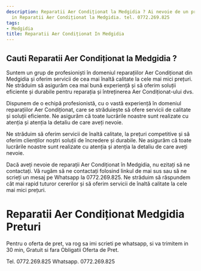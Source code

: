 ```yaml
---
description: Reparatii Aer Condiționat la Medgidia ? Ai nevoie de un profesionist
  in Reparatii Aer Condiționat la Medgidia. tel. 0772.269.825
tags:
- Medgidia
title: Reparatii Aer Condiționat In Medgidia
---
```



## Cauti Reparatii Aer Condiționat la Medgidia ?

Suntem un grup de profesioniști în domeniul reparațiilor Aer Condiționat din Medgidia și oferim servicii de cea mai înaltă calitate la cele mai mici prețuri. Ne străduim să asigurăm cea mai bună experiență și să oferim soluții eficiente și durabile pentru reparația și întreținerea Aer Condiționat-ului dvs.

Dispunem de o echipă profesionistă, cu o vastă experiență în domeniul reparațiilor Aer Condiționat, care se străduiește să ofere servicii de calitate și soluții eficiente. Ne asigurăm că toate lucrările noastre sunt realizate cu atenția și atenția la detaliu de care aveți nevoie.

Ne străduim să oferim servicii de înaltă calitate, la prețuri competitive și să oferim clienților noștri soluții de încredere și durabile. Ne asigurăm că toate lucrările noastre sunt realizate cu atenția și atenția la detaliu de care aveți nevoie.

Dacă aveți nevoie de reparații Aer Condiționat în Medgidia, nu ezitați să ne contactați. Vă rugăm să ne contactați folosind linkul de mai sus sau să ne scrieți un mesaj pe Whatsapp la 0772.269.825. Ne străduim să răspundem cât mai rapid tuturor cererilor și să oferim servicii de înaltă calitate la cele mai mici prețuri.

# Reparatii Aer Condiționat Medgidia Preturi
Pentru o oferta de pret, va rog sa imi scrieti pe whatsapp, si va trimitem in 30 min, Gratuit si fara Obligatii Oferta de Pret.

Tel. 0772.269.825
Whatsapp. 0772.269.825